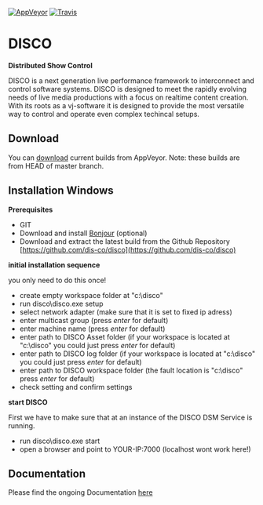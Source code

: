 [![AppVeyor](https://ci.appveyor.com/api/projects/status/u9l11pqpdx2u0pnq?svg=true)](https://ci.appveyor.com/project/disco/disco)
[![Travis](https://travis-ci.org/dis-co/disco.svg?branch=master)](https://travis-ci.org/dis-co/disco)


# DISCO
**Distributed Show Control**  

DISCO is a next generation live performance framework to interconnect and control software systems. DISCO is designed to meet the rapidly evolving needs of live media productions with a focus on realtime content creation. With its roots as a vj-software it is designed to provide the most versatile way to control and operate even complex techincal setups.

## Download

You can [download](https://ci.appveyor.com/project/disco/disco/build/artifacts) current builds from AppVeyor. Note: these builds are from HEAD of master branch.

## Installation Windows

**Prerequisites**

* GIT
* Download and install [Bonjour](http://support.apple.com/downloads/DL999/de_DE/BonjourPSSetup.exe) (optional)
* Download and extract the latest build from the Github Repository [https://github.com/dis-co/disco](https://github.com/dis-co/disco)

**initial installation sequence**

you only need to do this once! 

* create empty workspace folder at "c:\disco"
* run disco\disco.exe setup
* select network adapter (make sure that it is set to fixed ip adress)
* enter multicast group (press *enter* for default)
* enter machine name (press *enter* for default)
* enter path to DISCO Asset folder (if your workspace is located at "c:\disco" you could just press *enter* for default)
* enter path to DISCO log folder (if your workspace is located at "c:\disco" you could just press *enter* for default)
* enter path to DISCO workspace folder (the fault location is "c:\disco" press *enter* for default)
* check setting and confirm settings

**start DISCO**

First we have to make sure that at an instance of the DISCO DSM Service is running.

* run disco\disco.exe start
* open a browser and point to YOUR-IP:7000 (localhost wont work here!)

## Documentation

Please find the ongoing Documentation [here](https://www.gitbook.com/book/dis-co/disco/details)
